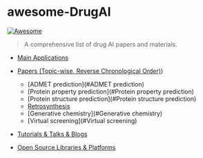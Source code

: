 # awesome-DrugAI
[![Awesome](https://cdn.rawgit.com/sindresorhus/awesome/d7305f38d29fed78fa85652e3a63e154dd8e8829/media/badge.svg)](https://github.com/sindresorhus/awesome#readme)
> A comprehensive list of drug AI papers and materials.

- [Main Applications](#Main-applications)
- [Papers (Topic-wise, Reverse Chronological Order)](#papers-topic-wise-reverse-chronological-order))
    - [ADMET prediction](#ADMET prediction)
    - [Protein property prediction](#Protein property prediction)
    - [Protein structure prediction](#Protein structure prediction)
    - [Retrosynthesis](#Retrosynthesis)
    - [Generative chemistry](#Generative chemistry)
    - [Virtual screening](#Virtual screening)

- [Tutorials & Talks & Blogs](#tutorials--talks--blogs)

- [Open Source Libraries & Platforms](#open-source-libraries-platforms)
